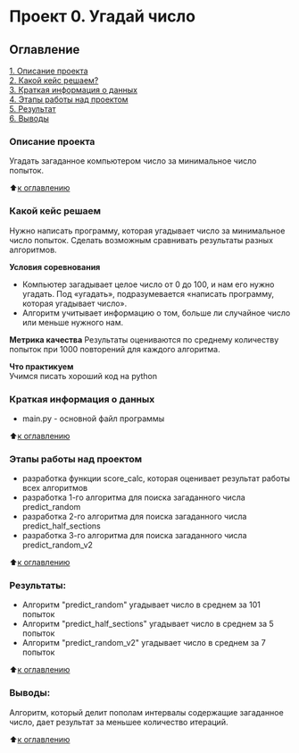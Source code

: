 # Проект 0. Угадай число

## Оглавление  
[1. Описание проекта](.README.md#Описание-проекта)  
[2. Какой кейс решаем?](.README.md#Какой-кейс-решаем)  
[3. Краткая информация о данных](.README.md#Краткая-информация-о-данных)  
[4. Этапы работы над проектом](.README.md#Этапы-работы-над-проектом)  
[5. Результат](.README.md#Результат)    
[6. Выводы](.README.md#Выводы) 

### Описание проекта    
Угадать загаданное компьютером число за минимальное число попыток. 

:arrow_up:[к оглавлению](README.md#Оглавление)

### Какой кейс решаем    
Нужно написать программу, которая угадывает число за минимальное число попыток. Сделать возможным сравнивать результаты разных алгоритмов.

**Условия соревнования**
- Компьютер загадывает целое число от 0 до 100, и нам его нужно угадать. Под «угадать», подразумевается «написать программу, которая угадывает число».
- Алгоритм учитывает информацию о том, больше ли случайное число или меньше нужного нам.

**Метрика качества** 
Результаты оцениваются по среднему количеству попыток при 1000 повторений для каждого алгоритма.

**Что практикуем**   
Учимся писать хороший код на python


### Краткая информация о данных
- main.py - основной файл программы
  
:arrow_up:[к оглавлению](README.md#Оглавление)


### Этапы работы над проектом  
- разработка функции score_calc, которая оценивает результат работы всех алгоритмов
- разработка 1-го алгоритма для поиска загаданного числа predict_random
- разработка 2-го алгоритма для поиска загаданного числа predict_half_sections
- разработка 3-го алгоритма для поиска загаданного числа predict_random_v2

:arrow_up:[к оглавлению](README.md#Оглавление)


### Результаты:  
- Алгоритм "predict_random" угадывает число в среднем за 101 попыток
- Алгоритм "predict_half_sections" угадывает число в среднем за 5 попыток
- Алгоритм "predict_random_v2" угадывает число в среднем за 7 попыток

:arrow_up:[к оглавлению](README.md#Оглавление)


### Выводы:  
Алгоритм, который делит пополам интервалы содержащие загаданное число, дает результат за меньшее количество итераций. 

:arrow_up:[к оглавлению](README.md#Оглавление)